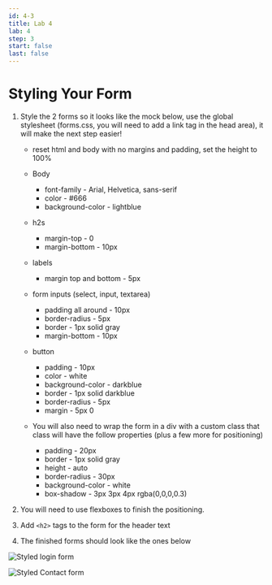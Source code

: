 ```yaml
---
id: 4-3
title: Lab 4
lab: 4
step: 3
start: false
last: false
---
```


# Styling Your Form

1. Style the 2 forms so it looks like the mock below, use the global stylesheet (forms.css, you will need to add a link tag in the head area), it will make the next step easier!

    - reset html and body with no margins and padding, set the height to 100%
    - Body
        - font-family - Arial, Helvetica, sans-serif
        - color - #666
        - background-color - lightblue
    - h2s
        -  margin-top - 0
        - margin-bottom - 10px
    - labels
        - margin top and bottom - 5px
    - form inputs (select, input, textarea)
        - padding all around - 10px
        - border-radius - 5px
        - border - 1px solid gray
        - margin-bottom - 10px
    - button
        - padding -  10px
        - color -  white
        - background-color -  darkblue
        - border -  1px solid darkblue
        - border-radius -  5px
        - margin -  5px 0
    
    - You will also need to wrap the form in a div with a custom class that class will have the follow properties (plus a few more for positioning)
        - padding - 20px
        - border - 1px solid gray
        - height - auto
        - border-radius - 30px
        - background-color - white
        - box-shadow - 3px 3px 4px rgba(0,0,0,0.3)

2. You will need to use flexboxes to finish the positioning.

3. Add `<h2>` tags to the form for the header text

4. The finished forms should look like the ones below

![Styled login form](/lab4/login-styled.png)

![Styled Contact form](/lab4/contact-styled.png)
